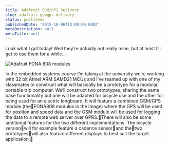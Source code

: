 ```yaml
---
title: Adafruit GSM/GPS Delivery
slug: adafruit-gsmgps-delivery
status: published
publishedDate: '2015-10-06T13:09:09.000Z'
metaDescription: null
metaTitle: null
---
```


Look what I got today! Well they’re actually not really mine, but at least I’ll get to use them for a while…

![Adafruit FONA 808 modules](https://s3-eu-west-1.amazonaws.com/jimmyutterstrom.com/images/WP_20151006_001.jpg)

In the embedded systems course I’m taking at the university we’re working with 32 bit Atmel ARM SAMD21 MCUs and I’ve teamed up with one of my classmates to construct what will basically be a prototype for a modular, portable trip computer. We’ll construct two prototypes, sharing the same base functionality but one will be adapted for bicycle use and the other for being used for an electric longboard. It will feature a combined GSM/GPS module (theFONA808 modules in the image) where the GPS will be used for position and speed data and the GSM module will be used for logging the data to a remote web server over GPRS.There will also be some additional features for the two different implementations. The bicycle versionwill for example feature a cadence sensorand thetwo prototypeswill also feature different displays to best suit the target application.


